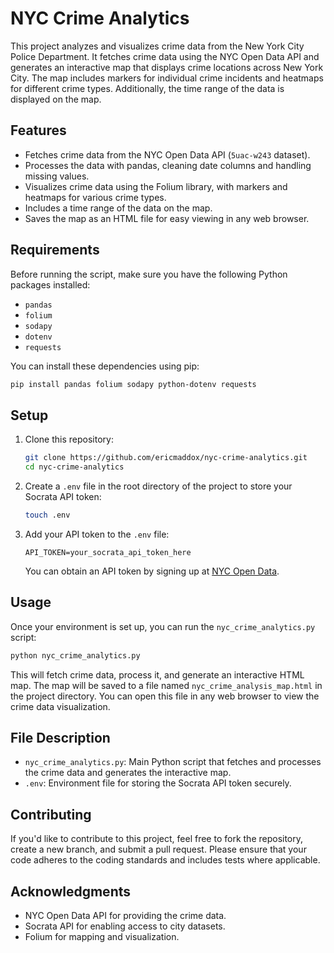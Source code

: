 # NYC Crime Analytics

This project analyzes and visualizes crime data from the New York City Police Department. It fetches crime data using the NYC Open Data API and generates an interactive map that displays crime locations across New York City. The map includes markers for individual crime incidents and heatmaps for different crime types. Additionally, the time range of the data is displayed on the map.

## Features
- Fetches crime data from the NYC Open Data API (`5uac-w243` dataset).
- Processes the data with pandas, cleaning date columns and handling missing values.
- Visualizes crime data using the Folium library, with markers and heatmaps for various crime types.
- Includes a time range of the data on the map.
- Saves the map as an HTML file for easy viewing in any web browser.

## Requirements
Before running the script, make sure you have the following Python packages installed:

- `pandas`
- `folium`
- `sodapy`
- `dotenv`
- `requests`

You can install these dependencies using pip:

```bash
pip install pandas folium sodapy python-dotenv requests
```

## Setup

1. Clone this repository:

   ```bash
   git clone https://github.com/ericmaddox/nyc-crime-analytics.git
   cd nyc-crime-analytics
   ```

2. Create a `.env` file in the root directory of the project to store your Socrata API token:

   ```bash
   touch .env
   ```

3. Add your API token to the `.env` file:

   ```
   API_TOKEN=your_socrata_api_token_here
   ```

   You can obtain an API token by signing up at [NYC Open Data](https://opendata.cityofnewyork.us/).

## Usage

Once your environment is set up, you can run the `nyc_crime_analytics.py` script:

```bash
python nyc_crime_analytics.py
```

This will fetch crime data, process it, and generate an interactive HTML map. The map will be saved to a file named `nyc_crime_analysis_map.html` in the project directory. You can open this file in any web browser to view the crime data visualization.

## File Description

- `nyc_crime_analytics.py`: Main Python script that fetches and processes the crime data and generates the interactive map.
- `.env`: Environment file for storing the Socrata API token securely.

## Contributing

If you'd like to contribute to this project, feel free to fork the repository, create a new branch, and submit a pull request. Please ensure that your code adheres to the coding standards and includes tests where applicable.

## Acknowledgments

- NYC Open Data API for providing the crime data.
- Socrata API for enabling access to city datasets.
- Folium for mapping and visualization.

